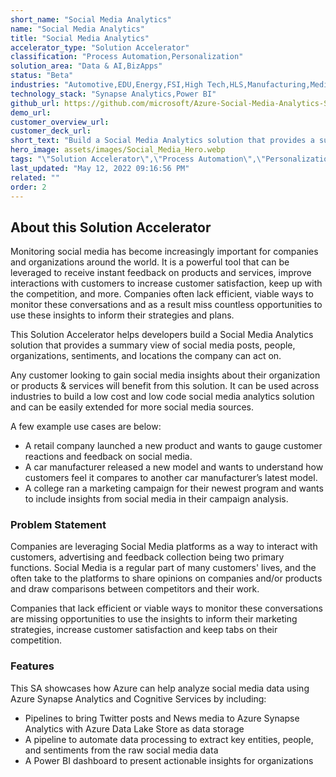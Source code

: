 ```yaml
---
short_name: "Social Media Analytics"
name: "Social Media Analytics"
title: "Social Media Analytics"
accelerator_type: "Solution Accelerator"
classification: "Process Automation,Personalization"
solution_area: "Data & AI,BizApps"
status: "Beta"
industries: "Automotive,EDU,Energy,FSI,High Tech,HLS,Manufacturing,Media and Entertainment,Professional Services,Retail,SLG,Horizontal"
technology_stack: "Synapse Analytics,Power BI"
github_url: https://github.com/microsoft/Azure-Social-Media-Analytics-Solution-Accelerator/
demo_url: 
customer_overview_url: 
customer_deck_url: 
short_text: "Build a Social Media Analytics solution that provides a summary view of social media posts, people, organizations, sentiments, and locations the company can act on."
hero_image: assets/images/Social_Media_Hero.webp
tags: "\"Solution Accelerator\",\"Process Automation\",\"Personalization\",\"Automotive\",\"EDU\",\"Energy\",\"FSI\",\"High Tech\",\"HLS\",\"Manufacturing\",\"Media and Entertainment\",\"Professional Services\",\"Retail\",\"SLG\",\"Horizontal\",\"Synapse Analytics\",\"Power BI\",\"Data & AI\",\"BizApps\""
last_updated: "May 12, 2022 09:16:56 PM"
related: ""
order: 2
---
```

## About this Solution Accelerator

Monitoring social media has become increasingly important for companies and organizations around the world.  It is a powerful tool that can be leveraged to receive instant feedback on products and services, improve interactions with customers to increase customer satisfaction, keep up with the competition, and more.  Companies often lack efficient, viable ways to monitor these conversations and as a result miss countless opportunities to use these insights to inform their strategies and plans.

This Solution Accelerator helps developers build a Social Media Analytics solution that provides a summary view of social media posts, people, organizations, sentiments, and locations the company can act on.

Any customer looking to gain social media insights about their organization or products & services will benefit from this solution.  It can be used across industries to build a low cost and low code social media analytics solution and can be easily extended for more social media sources.

A few example use cases are below:

* A retail company launched a new product and wants to gauge customer reactions and feedback on social media.
* A car manufacturer released a new model and wants to understand how customers feel it compares to another car manufacturer’s latest model.
* A college ran a marketing campaign for their newest program and wants to include insights from social media in their campaign analysis.

### Problem Statement

Companies are leveraging Social Media platforms as a way to interact with customers, advertising and feedback collection being two primary functions. Social Media is a regular part of many customers' lives, and the often take to the platforms to share opinions on companies and/or products and draw comparisons between competitors and their work.

Companies that lack efficient or viable ways to monitor these conversations are missing opportunities to use the insights to inform their marketing strategies, increase customer satisfaction and keep tabs on their competition.

### Features

This SA showcases how Azure can help analyze social media data using Azure Synapse Analytics and Cognitive Services by including:

* Pipelines to bring Twitter posts and News media to Azure Synapse Analytics with Azure Data Lake Store as data storage
* A pipeline to automate data processing to extract key entities, people, and sentiments from the raw social media data
* A Power BI dashboard to present actionable insights for organizations